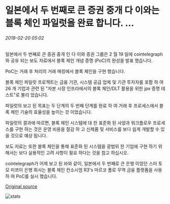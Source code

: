# 일본에서 두 번째로 큰 증권 중개 다 이와는 블록 체인 파일럿을 완료 합니다. ...

###### 2019-02-20 05:02

일본에서 두 번째로 큰 증권 중개 인 다 이와 증권 그룹은 2 월 19 일에 cointelegraph와 공유 되는 보도 자료에서 블록 체인 개념 증명 (PoC)의 완성을 발표 했습니다.

PoC는 거래 후 처리의 거래 매칭에서 블록 체인을 구현 했습니다.

블록 체인 파일럿 프로젝트는 금융 기관, 시스템 공급 업체 및 기관 투자자를 포함 하 여 26 개 기업과 관련 된 "자본 시장 인프라에서의 블록 체인/DLT 활용을 위한 jpx 증명 테스트"로 불리 었습니다.

파일럿의 보고 된 목표는 두 단계의 두 번째 단계를 완료 하 여 거래 후 프로세스에서 블록 체인 기술의 효율성을 높이는 것 이었습니다.

파일럿의 결과에 따르면, 블록 체인 시스템에 대 한 표준화 된 사양과 워크플로우 프로세스를 구현 하는 것은 운영 비용을 절감 하 고 신제품 및 서비스를 보다 쉽게 개발할 수 있을 것으로 예상 됩니다.

보도 자료는 또한 블록 체인을 통해 표준화 된 시스템을 광범위 한 기업에 구현 하기 위해서는 보다 실용적인 고려 사항이 필요 하다는 것을 참고 하십시오.

cointelegraph가 어제 보고 된 바와 같이, 일본에서 두 번째로 큰 은행 이었던 스미 토모 미쯔이 은행 회사는 블록 체인 컨소시엄 R3's 마르코 폴로 무역 금융 플랫폼을 사용 하 여 PoC를 실시 했습니다.

[Original source](https://cointelegraph.com/news/japans-second-largest-securities-brokerage-daiwa-completes-blockchain-pilot)

![stats](https://c.statcounter.com/11760860/0/a89fa40b/1/ "stats")